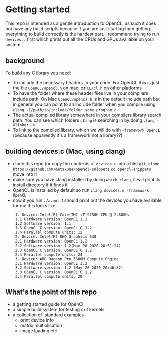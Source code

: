# Getting started
This repo is intended as a gentle introduction to OpenCL, as such it does not have any build scripts because if you are just starting then getting everything to build correctly is the hardest part. I recommend trying to run `devices.c` first which prints out all the CPUs and GPUs available on your system.

## background
To build any C library you need:
 - To include the necessary headers in your code. For OpenCL this is just the file `OpenCL/opencl.h` on mac, or `CL/cl.h` on other platforms
 - To have the folder where these header files live in your compilers include path. On Mac `OpenCL/opencl.h` is in the default include path but in general you can point to an include folder when you compile using ```clang -I/path/to/include/folder some_program.c```
 - The actual compiled library somewhere in your compilers library search path. You can see which folders `clang` is searching in by doing `clang -Xlinker -v`
 - To link to the compiled library, which we will do with `-framework OpenCL` (because apparently it's a framework not a library??)

## building devices.c (Mac, using clang)
 - clone this repo (or copy the contents of `devices.c` into a file)
   ```git clone https://github.com/metakuna/opencl-snippets```
   ```cd opencl-snippets``` move into it
 - make sure you have clang installed by doing `which clang`, it will print its install directory if it finds it
 - OpenCL is installed by default so run
   ```clang devices.c -framework OpenCL```
 - now if you run `./a.out` it should print out the devices you have available, for me this looks like
   ```
    1. Device: Intel(R) Core(TM) i7-9750H CPU @ 2.60GHz
    1.1 Hardware version: OpenCL 1.2
    1.2 Software version: 1.1
    1.3 OpenCL C version: OpenCL C 1.2
    1.4 Parallel compute units: 12
    2. Device: Intel(R) UHD Graphics 630
    2.1 Hardware version: OpenCL 1.2
    2.2 Software version: 1.2(May 26 2020 20:51:24)
    2.3 OpenCL C version: OpenCL C 1.2
    2.4 Parallel compute units: 24
    3. Device: AMD Radeon Pro 5300M Compute Engine
    3.1 Hardware version: OpenCL 1.2
    3.2 Software version: 1.2 (May 26 2020 20:46:32)
    3.3 OpenCL C version: OpenCL C 1.2
    3.4 Parallel compute units: 20```

## What's the point of this repo
 - a getting started guide for OpenCl
 - a simple build system for testing out kernels
 - a collection of 'standard examples'
    - print device info
    - matrix multiplication
    - image loading etc